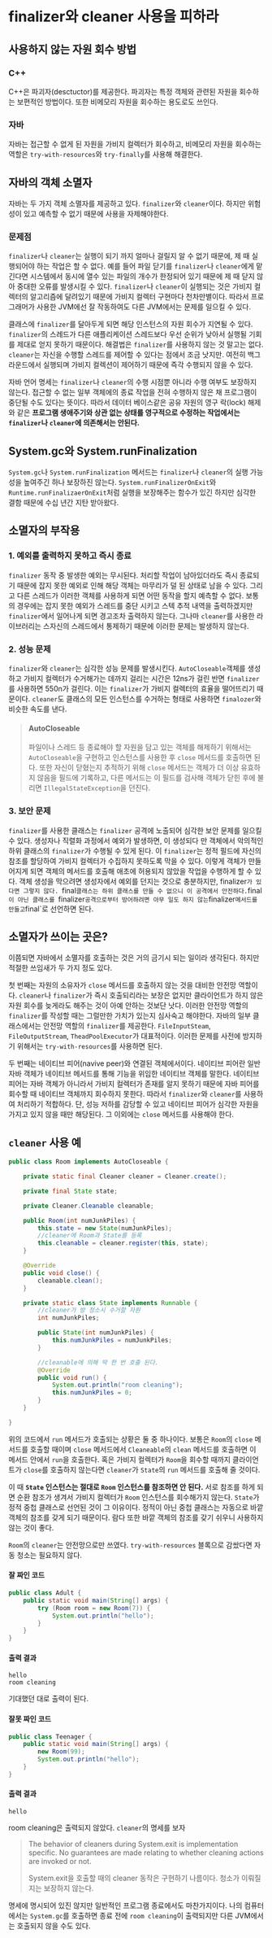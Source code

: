 # finalizer와 cleaner 사용을 피하라

## 사용하지 않는 자원 회수 방법

### C++

C++은 파괴자(desctuctor)를 제공한다. 파괴자는 특정 객체와 관련된 자원을 회수하는 보편적인 방법이다. 또한 비메모리 자원을 회수하는 용도로도 쓰인다.

### 자바

자바는 접근할 수 없게 된 자원을 가비지 컬렉터가 회수하고, 비메모리 자원을 회수하는 역할은 `try-with-resources`와 `try-finally`를 사용해 해결한다.

## 자바의 객체 소멸자

자바는 두 가지 객체 소멸자를 제공하고 있다. `finalizer`와 `cleaner`이다. 하지만 위험성이 있고 예측할 수 없기 때문에 사용을 자제해야한다.

### 문제점

`finalizer`나 `cleaner`는 실행이 되기 까지 얼마나 걸릴지 알 수 없기 때문에, 제 때 실행되어야 하는 작업은 할 수 없다. 예를 들어 파일 닫기를 `finalizer`나 `cleaner`에게 맡긴다면 시스템에서 동시에 열수 있는 파일의 개수가 한정되어 있기 때문에 제 때 닫지 않아 중대한 오류를 발생시킬 수 있다. `finalizer`나 `cleaner`이 실행되는 것은 가비지 컬렉터의 알고리즘에 달려있기 때문에 가비지 컬렉터 구현마다 천차만별이다. 따라서 프로그래머가 사용한 JVM에선 잘 작동하여도 다른 JVM에서는 문제를 일으킬 수 있다.

클래스에 `finalizer`를 달아두게 되면 해당 인스턴스의 자원 회수가 지연될 수 있다. `finalizer`의 스레드가 다른 애플리케이션 스레드보다 우선 순위가 낮아서 실행될 기회를 제대로 얻지 못하기 때문이다. 해결법은 `finalizer`를 사용하지 않는 것 말고는 없다. `cleaner`는 자신을 수행할 스레드를 제어할 수 있다는 점에서 조금 낫지만. 여전히 백그라운드에서 실행되며 가비지 컬렉션이 제어하기 때문에 즉각 수행되지 않을 수 있다.

자바 언어 명세는 `finalizer`나 `cleaner`의 수행 시점뿐 아니라 수행 여부도 보장하지 않는다. 접근할 수 없는 일부 객체에의 종료 작업을 전혀 수행하지 않은 채 프로그램이 중단될 수도 있다는 뜻이다. 따라서 데이터 베이스같은 공유 자원의 영구 락(lock) 해제와 같은 **프로그램 생애주기와 상관 없는 상태를 영구적으로 수정하는 작업에서는 `finalizer`나 `cleaner`에 의존해서는 안된다.**

## System.gc와 System.runFinalization

`System.gc`나 `System.runFinalization` 메서드는 `finalizer`나 `cleaner`의 실행 가능성을 높여주긴 하나 보장하진 않는다. `System.runFinalizerOnExit`와 `Runtime.runFinalizaerOnExit`처럼 실행을 보장해주는 함수가 있긴 하지만 심각한 결함 때문에 수십 년간 지탄 받아왔다.

## 소멸자의 부작용

### 1. 예외를 출력하지 못하고 즉시 종료

`finalizer` 동작 중 발생한 예외는 무시된다. 처리할 작업이 남아있더라도 즉시 종료되기 때문에 잡지 못한 예외로 인해 해당 객체는 마무리가 덜 된 상태로 남을 수 있다. 그리고 다른 스레드가 이러한 객체를 사용하게 되면 어떤 동작을 할지 예측할 수 없다. 보통의 경우에는 잡지 못한 예외가 스레드를 중단 시키고 스텍 추적 내역을 출력하겠지만 `finalizer`에서 일어나게 되면 경고조차 출력하지 않는다. 그나마 `cleaner`를 사용한 라이브러리는 스자신의 스레드에서 통제하기 때문에 이러한 문제는 발생하지 않는다.

### 2. 성능 문제

`finalizer`와 `cleaner`는 심각한 성능 문제를 발생시킨다.  `AutoCloseable`객체를 생성하고 가비지 컬렉터가 수거해가는 데까지 걸리는 시간은 12ns가 걸린 반면 `finalizer`를 사용하면 550n가 걸린다. 이는 `finalizer`가 가비지 컬렉터의 효율을 떨어뜨리기 때문이다. `cleaner`도 클래스의 모든 인스턴스를 수거하는 형태로 사용하면 `finalozer`와 비슷한 속도를 낸다.

> #### AutoCloseable
>
> 파일이나 스레드 등 종료해야 할 자원을 담고 있는 객체를 해제하기 위해서는 `AutoCloseable`을 구현하고 인스턴스를 사용한 후 `close` 메서드를 호출하면 된다. 또한 자신이 닫혔는지 추적하기 위해 `close` 메서드는 객체가 더 이상 유효하지 않음을 필드에 기록하고, 다른 메서드는 이 필드를 검사해 객체가 닫힌 후에 불리면 `IllegalStateException`을 던진다.


### 3. 보안 문제

`finalizer`를 사용한 클래스는 `finalizer` 공격에 노출되어 심각한 보안 문제를 일으킬 수 있다. 생성자나 직렬화 과정에서 예외가 발생하면, 이 생성되다 만 객체에서 악의적인 하위 클래스의 `finalizer`가 수행될 수 있게 된다. 이 `finalizer`는 정적 필드에 자신의 참조를 할당하여 가비지 컬렉터가 수집하지 못하도록 막을 수 있다. 이렇게 객체가 만들어지게 되면 객체의 메서드를 호출해 애초에 허용되지 않았을 작업을 수행하게 할 수 있다. 객체 생성을 막으려면 생성자에서 예외를 던지는 것으로 충분하지만, finalizer`가 있다면 그렇지 않다. `final` 클래스는 하위 클래스를 만들 수 없으니 이 공격에서 안전하다. `final`이 아닌 클래스를 `finalizer` 공격으로부터 방어하려면 아무 일도 하지 않는 `finalizer` 메서드를 만들고 `final`로 선언하면 된다.

## 소멸자가 쓰이는 곳은?

이쯤되면 자바에서 소멸자를 호출하는 것은 거의 금기시 되는 일이라 생각된다. 하지만 적절한 쓰임새가 두 가지 정도 있다.

첫 번째는 자원의 소유자가 `close` 메서드를 호출하지 않는 것을 대비한 안전망 역할이다. `cleaner`나 `finalizer`가 즉시 호출되리라는 보장은 없지만 클라이언트가 하지 않은 자원 회수를 늦게라도 해주는 것이 아예 안하는 것보단 낫다. 이러한 안전망 역할의 `finalizer`를 작성할 때는 그럴만한 가치가 있는지 심사숙고 해야한다. 자바의 일부 클래스에서는 안전망 역할의 `finalizer`를 제공한다. `FileInputSteam`, `FileOutputStream`, `TheadPoolExecutor`가 대표적이다. 이러한 문제를 사전에 방지하기 위해서는 `try-with-resources`를 사용하면 된다.

두 번째는 네이티브 피어(navive peer)와 연결된 객체에서이다. 네이티브 피어란 일반 자바 객체가 네이티브 메서드를 통해 기능을 위임한 네이티브 객체를 말한다. 네이티브 피어는 자바 객체가 아니라서 가비지 컬렉터가 존재를 알지 못하기 때문에 자바 피어를 회수할 때 네이티브 객체까지 회수하지 못한다. 따라서 `finalizer`와 `cleaner`를 사용하여 처리하기 적합하다. 단, 성능 저하를 감당할 수 있고 네이티브 피어가 심각한 자원을 가지고 있지 않을 때만 해당된다. 그 이외에는 `close` 메서드를 사용해야 한다.

## `cleaner` 사용 예

~~~java
public class Room implements AutoCloseable {

    private static final Cleaner cleaner = Cleaner.create();

    private final State state;

    private Cleaner.Cleanable cleanable;

    public Room(int numJunkPiles) {
        this.state = new State(numJunkPiles);
        //cleaner에 Room과 State를 등록
        this.cleanable = cleaner.register(this, state);
    }

    @Override
    public void close() {
        cleanable.clean();
    }

    private static class State implements Runnable {
        //cleaner가 방 청소시 수거할 자원
        int numJunkPiles;

        public State(int numJunkPiles) {
            this.numJunkPiles = numJunkPiles;
        }

        //cleanable에 의해 딱 한 번 호출 된다.
        @Override
        public void run() {
            System.out.println("room cleaning");
            this.numJunkPiles = 0;
        }
    }

}
~~~

위의 코드에서 `run` 메서드가 호출되는 상황은 둘 중 하나이다. 보통은 `Room`의 `close` 메서드를 호출할 때이며 `close` 메서드에서 `Cleaneable`의 `clean` 메서드를 호출하면 이 메서드 안에서 `run`을 호출한다. 혹은 가비지 컬렉터가 `Room`을 회수할 때까지 클라이언트가 `close`를 호출하지 않는다면 `cleaner`가 `State`의 `run` 메서드를 호출해 줄 것이다.

이 때 **`State` 인스턴스는 절대로 `Room` 인스턴스를 참조하면 안 된다.** 서로 참조를 하게 되면 순환 참조가 생겨서 가비지 컬렉터가 `Room` 인스턴스를 회수해가지 않는다. `State`가 정적 중첩 클래스로 선언된 것이 그 이유이다. 정적이 아닌 중첩 클래스는 자동으로 바깥 객체의 참조를 갖게 되기 때문이다. 람다 또한 바깥 객체의 참조를 갖기 쉬우니 사용하지 않는 것이 좋다.

`Room`의 `cleaner`는 안전망으로만 쓰였다. `try-with-resources` 블록으로 감쌌다면 자동 청소는 필요하지 않다.

#### 잘 짜인 코드

~~~java
public class Adult {
    public static void main(String[] args) {
        try (Room room = new Room(7)) {
            System.out.println("hello");
        }
    }
}
~~~

#### 출력 결과
~~~
hello
room cleaning
~~~

기대했던 대로 출력이 된다.

#### 잘못 짜인 코드

~~~java
public class Teenager {
    public static void main(String[] args) {
        new Room(99);
        System.out.println("hello");
    }
}
~~~

#### 출력 결과
~~~
hello
~~~

room cleaning은 출력되지 않았다. `cleaner`의 명세를 보자

> The behavior of cleaners during System.exit is implementation specific. No guarantees are made relating to whether cleaning actions are invoked or not.
>
> System.exit을 호출할 때의 cleaner 동작은 구현하기 나름이다. 청소가 이뤄질지는 보장하지 않는다.

명세에 명시되어 있진 않지만 일반적인 프로그램 종료에서도 마찬가지이다. 나의 컴퓨터에서는 `System.gc`를 호출하면 종료 전에 `room cleaning`이 출력되지만 다른 JVM에서는 호출되지 않을 수도 있다.